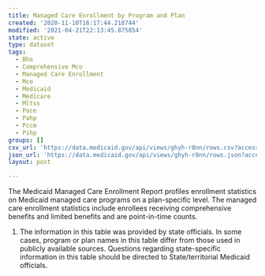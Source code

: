 ```yaml
---
title: Managed Care Enrollment by Program and Plan
created: '2020-11-10T16:17:44.218744'
modified: '2021-04-21T22:13:45.875854'
state: active
type: dataset
tags:
  - Bho
  - Comprehensive Mco
  - Managed Care Enrollment
  - Mco
  - Medicaid
  - Medicare
  - Mltss
  - Pace
  - Pahp
  - Pccm
  - Pihp
groups: []
csv_url: 'https://data.medicaid.gov/api/views/ghyh-r8nn/rows.csv?accessType=DOWNLOAD'
json_url: 'https://data.medicaid.gov/api/views/ghyh-r8nn/rows.json?accessType=DOWNLOAD'
layout: post

---
```

The Medicaid Managed Care Enrollment Report profiles enrollment statistics on Medicaid managed care programs on a plan-specific level. The managed care enrollment statistics include enrollees receiving comprehensive benefits and limited benefits and are point-in-time counts.

1. The information in this table was provided by state officials. In some cases, program or plan names in this table differ from those used in publicly available sources. Questions regarding state-specific information in this table should be directed to State/territorial Medicaid officials.
